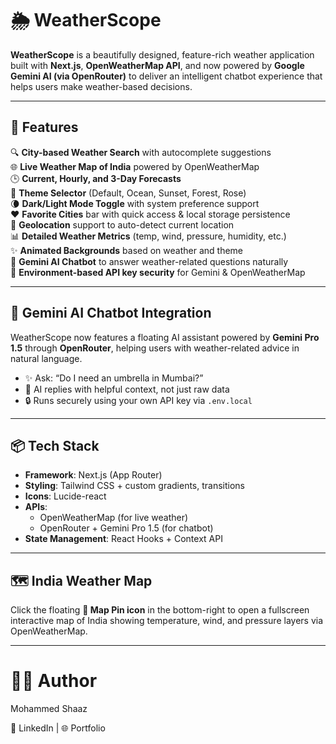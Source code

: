 # 🌦️ WeatherScope

**WeatherScope** is a beautifully designed, feature-rich weather application built with **Next.js**, **OpenWeatherMap API**, and now powered by **Google Gemini AI (via OpenRouter)** to deliver an intelligent chatbot experience that helps users make weather-based decisions.

---

## 🚀 Features

🔍 **City-based Weather Search** with autocomplete suggestions  
🌐 **Live Weather Map of India** powered by OpenWeatherMap  
🕒 **Current, Hourly, and 3-Day Forecasts**  
🎨 **Theme Selector** (Default, Ocean, Sunset, Forest, Rose)  
🌘 **Dark/Light Mode Toggle** with system preference support  
❤️ **Favorite Cities** bar with quick access & local storage persistence  
📍 **Geolocation** support to auto-detect current location  
📊 **Detailed Weather Metrics** (temp, wind, pressure, humidity, etc.)  
✨ **Animated Backgrounds** based on weather and theme  
💬 **Gemini AI Chatbot** to answer weather-related questions naturally  
🔐 **Environment-based API key security** for Gemini & OpenWeatherMap

---

## 🧠 Gemini AI Chatbot Integration

WeatherScope now features a floating AI assistant powered by **Gemini Pro 1.5** through **OpenRouter**, helping users with weather-related advice in natural language.

- ✨ Ask: “Do I need an umbrella in Mumbai?”
- 🤖 AI replies with helpful context, not just raw data
- 🔒 Runs securely using your own API key via `.env.local`

---

## 📦 Tech Stack

- **Framework**: Next.js (App Router)
- **Styling**: Tailwind CSS + custom gradients, transitions
- **Icons**: Lucide-react
- **APIs**:  
  - OpenWeatherMap (for live weather)  
  - OpenRouter + Gemini Pro 1.5 (for chatbot)
- **State Management**: React Hooks + Context API

---

## 🗺️ India Weather Map

Click the floating **📍 Map Pin icon** in the bottom-right to open a fullscreen interactive map of India showing temperature, wind, and pressure layers via OpenWeatherMap.

---
# 👨‍💻 Author

Mohammed Shaaz

🔗 LinkedIn | 🌐 Portfolio
